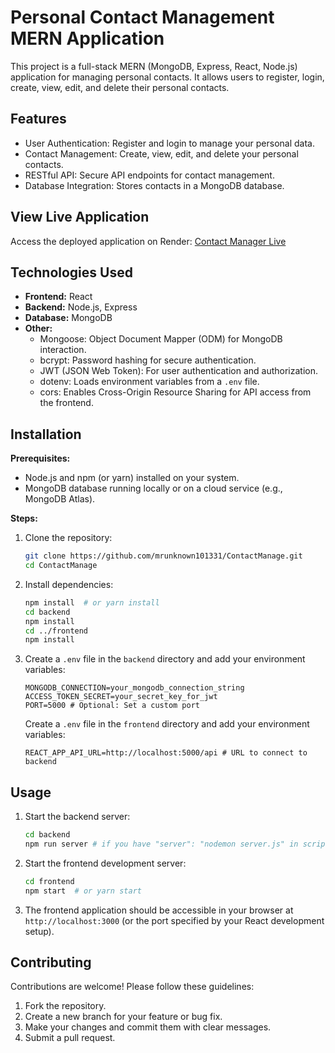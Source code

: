 # Personal Contact Management MERN Application

This project is a full-stack MERN (MongoDB, Express, React, Node.js) application for managing personal contacts. It allows users to register, login, create, view, edit, and delete their personal contacts.

## Features

*   User Authentication: Register and login to manage your personal data.
*   Contact Management: Create, view, edit, and delete your personal contacts.
*   RESTful API: Secure API endpoints for contact management.
*   Database Integration: Stores contacts in a MongoDB database.

## View Live Application

Access the deployed application on Render: [Contact Manager Live](https://contactmanage-1.onrender.com)

## Technologies Used

*   **Frontend:** React
*   **Backend:** Node.js, Express
*   **Database:** MongoDB
*   **Other:**
    *   Mongoose: Object Document Mapper (ODM) for MongoDB interaction.
    *   bcrypt: Password hashing for secure authentication.
    *   JWT (JSON Web Token): For user authentication and authorization.
    *   dotenv: Loads environment variables from a `.env` file.
    *   cors: Enables Cross-Origin Resource Sharing for API access from the frontend.

## Installation

**Prerequisites:**

*   Node.js and npm (or yarn) installed on your system.
*   MongoDB database running locally or on a cloud service (e.g., MongoDB Atlas).

**Steps:**

1.  Clone the repository:

    ```bash
    git clone https://github.com/mrunknown101331/ContactManage.git
    cd ContactManage
    ```

2.  Install dependencies:

    ```bash
    npm install  # or yarn install
    cd backend
    npm install
    cd ../frontend
    npm install
    ```

3.  Create a `.env` file in the `backend` directory and add your environment variables:

    ```
    MONGODB_CONNECTION=your_mongodb_connection_string
    ACCESS_TOKEN_SECRET=your_secret_key_for_jwt
    PORT=5000 # Optional: Set a custom port
    ```
    Create a `.env` file in the `frontend` directory and add your environment variables:
    ```
    REACT_APP_API_URL=http://localhost:5000/api # URL to connect to backend
    ```

## Usage

1.  Start the backend server:

    ```bash
    cd backend
    npm run server # if you have "server": "nodemon server.js" in scripts or npm start
    ```

2.  Start the frontend development server:

    ```bash
    cd frontend
    npm start  # or yarn start
    ```

3.  The frontend application should be accessible in your browser at `http://localhost:3000` (or the port specified by your React development setup).

## Contributing

Contributions are welcome! Please follow these guidelines:

1.  Fork the repository.
2.  Create a new branch for your feature or bug fix.
3.  Make your changes and commit them with clear messages.
4.  Submit a pull request.
